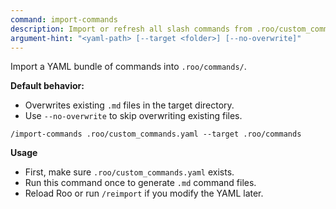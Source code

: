 ```yaml
---
command: import-commands
description: Import or refresh all slash commands from .roo/custom_commands.yaml (overwrite by default)
argument-hint: "<yaml-path> [--target <folder>] [--no-overwrite]"
---
```


Import a YAML bundle of commands into `.roo/commands/`.

**Default behavior:**
- Overwrites existing `.md` files in the target directory.  
- Use `--no-overwrite` to skip overwriting existing files.

```roo
/import-commands .roo/custom_commands.yaml --target .roo/commands
```

**Usage**
- First, make sure `.roo/custom_commands.yaml` exists.  
- Run this command once to generate `.md` command files.  
- Reload Roo or run `/reimport` if you modify the YAML later.
